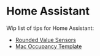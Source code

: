# Home Assistant

Wip list of tips for Home Assistant:

- [Rounded Value Sensors](roundedSensors)
- [Mac Occupancy Template](MacOccupancyTemplate)
